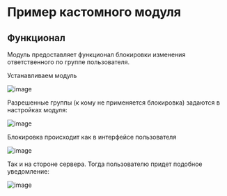 # Пример кастомного модуля

## Функционал

Модуль предоставляет функционал блокировки изменения ответственного по группе пользователя.

Устанавливаем модуль

![image](https://github.com/user-attachments/assets/703e4407-c514-40a7-bca6-114ea61447fc)

Разрешенные группы (к кому не применяется блокировка) задаются в настройках модуля:

![image](https://github.com/user-attachments/assets/bec7723b-3989-4313-9624-ea2f56d75f56)


Блокировка происходит как в интерфейсе пользователя

![image](https://github.com/user-attachments/assets/df0cd27c-1524-42e8-98de-d1fdf47e0092)


Так и на стороне сервера. Тогда пользователю придет подобное уведомление:

![image](https://github.com/user-attachments/assets/df87871b-b9d3-4dfb-b582-9238f9caa13f)

